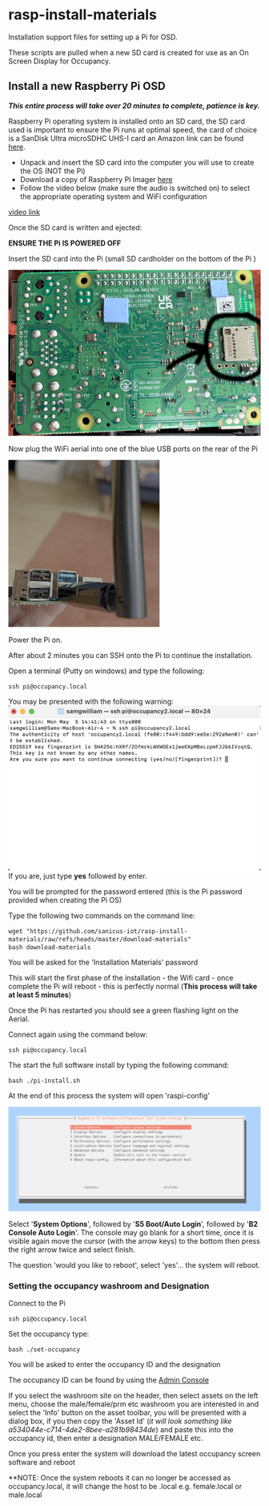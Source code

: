 # rasp-install-materials
Installation support files for setting up a Pi for OSD.

These scripts are pulled when a new SD card is created for use as an On Screen Display for Occupancy.

## Install a new Raspberry Pi OSD

**<em>This entire process will take over 20 minutes to complete, patience is key.</em>**

Raspberry Pi operating system is installed onto an SD card, the SD card used is important to ensure the Pi runs at optimal speed, 
the card of choice is a SanDisk Ultra microSDHC UHS-I card an Amazon link can be found [here](https://www.amazon.co.uk/dp/B08GY9NYRM?ref=ppx_yo2ov_dt_b_fed_asin_title&th=1). 

* Unpack and insert the SD card into the computer you will use to create the OS (NOT the Pi)
* Download a copy of Raspberry Pi Imager [here](https://www.raspberrypi.com/software/)
* Follow the video below (make sure the audio is switched on) to select the appropriate operating system and WiFi configuration

[video link](https://github.com/sanicus-iot/rasp-install-materials/raw/refs/heads/master/setup-pi.mp4)

Once the SD card is written and ejected:

**ENSURE THE Pi IS POWERED OFF**

Insert the SD card into the Pi (small SD cardholder on the bottom of the Pi )

![SD Install Location](https://github.com/sanicus-iot/rasp-install-materials/raw/refs/heads/master/pi-card.png "SD Install")

Now plug the WiFi aerial into one of the blue USB ports on the rear of the Pi

![Aerial](https://github.com/sanicus-iot/rasp-install-materials/raw/refs/heads/master/Aerial.png "Aerial")

Power the Pi on.

After about 2 minutes you can SSH onto the Pi to continue the installation.

Open a terminal (Putty on windows) and type the following:

```console
ssh pi@occupancy.local
```
You may be presented with the following warning:
![Warning](https://github.com/sanicus-iot/rasp-install-materials/raw/refs/heads/master/ssh-warning.png "Warning")
If you are, just type **yes** followed by enter.

You will be prompted for the password entered (this is the Pi password provided when creating the Pi OS)

Type the following two commands on the command line:
```console
wget "https://github.com/sanicus-iot/rasp-install-materials/raw/refs/heads/master/download-materials"
bash download-materials
```
You will be asked for the 'Installation Materials' password

This will start the first phase of the installation - the Wifi card - once complete the Pi will reboot - this is perfectly normal (**This process will take at least 5 minutes**)

Once the Pi has restarted you should see a green flashing light on the Aerial.

Connect again using the command below:

```console
ssh pi@occupancy.local
```
The start the full software install by typing the following command:

```console
bash ./pi-install.sh
```
At the end of this process the system will open 'raspi-config' 

![Raspi Config](https://github.com/sanicus-iot/rasp-install-materials/raw/refs/heads/master/raspi-config.png "Raspi Config")

Select '**System Options**', followed by '**S5 Boot/Auto Login**', followed by '**B2 Console Auto Login**'.
The console may go blank for a short time, once it is visible again move the cursor (with the arrow keys) to the bottom then press the right arrow twice and select finish.

The question 'would you like to reboot', select 'yes'... the system will reboot.

### Setting the occupancy washroom and Designation

Connect to the Pi
```console
ssh pi@occupancy.local
```
Set the occupancy type:
```console
bash ./set-occupancy
```
You will be asked to enter the occupancy ID and the designation

The occupancy ID can be found by using the [Admin Console](https://admin.sanicus-connect.com)

If you select the washroom site on the header, then select assets on the left menu, choose the male/female/prm etc washroom you are interested in and select the 'Info' button on the asset toolbar, you will be presented with a dialog box, 
if you then copy the 'Asset Id' (<em>it will look something like a534044e-c714-4de2-8bee-a281b98434de</em>) and paste this into the occupancy id, then enter a designation MALE/FEMALE etc.

Once you press enter the system will download the latest occupancy screen software and reboot

**NOTE: Once the system reboots it can no longer be accessed as occupancy.local, it will change the host to be <desig>.local e.g. female.local or male.local
